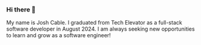 ### Hi there 👋

My name is Josh Cable. I graduated from Tech Elevator as a full-stack software developer in August 2024. I am always seeking new opportunities to learn and grow as a software engineer!
